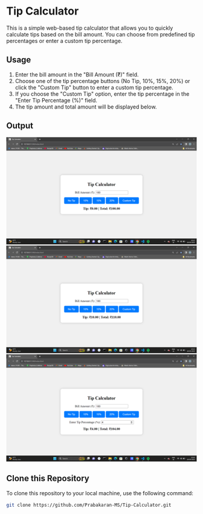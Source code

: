 # Tip Calculator

This is a simple web-based tip calculator that allows you to quickly calculate tips based on the bill amount. You can choose from predefined tip percentages or enter a custom tip percentage.

## Usage

1. Enter the bill amount in the "Bill Amount (₹)" field.
2. Choose one of the tip percentage buttons (No Tip, 10%, 15%, 20%) or click the "Custom Tip" button to enter a custom tip percentage.
3. If you choose the "Custom Tip" option, enter the tip percentage in the "Enter Tip Percentage (%)" field.
4. The tip amount and total amount will be displayed below.

## Output
![Tip Calculator Screenshot1](./screenshot1.png)
![Tip Calculator Screenshot2](./screenshot2.png)
![Tip Calculator Screenshot3](./screenshot3.png)

## Clone this Repository

To clone this repository to your local machine, use the following command:

```bash
git clone https://github.com/Prabakaran-MS/Tip-Calculator.git
